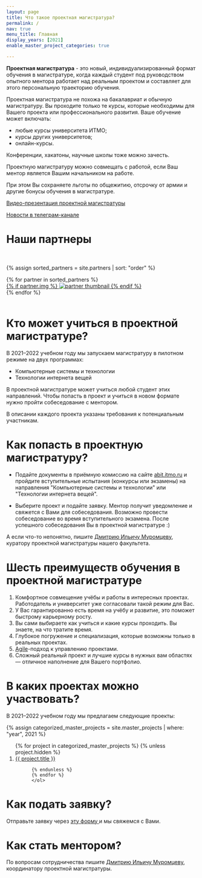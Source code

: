 ```yaml
---
layout: page
title: Что такое проектная магистратура?
permalink: /
nav: true
menu_title: Главная
display_years: [2021]
enable_master_project_categories: true

---
```


**Проектная магистратура** - это новый, индивидуализированный формат обучения в магистратуре, когда каждый
студент под руководством опытного ментора работает над реальным проектом и
составляет для этого персональную траекторию обучения.

Проектная магистратура не похожа на бакалавриат и обычную магистратуру. Вы
проходите только те курсы, которые необходимы для Вашего проекта или
профессионального развития. Ваше обучение может включать:

- любые курсы университета ИТМО;
- курсы других университетов;
- онлайн-курсы.


Конференции, хакатоны, научные школы тоже можно зачесть.

Проектную магистратуру можно совмещать с работой, если Ваш ментор является
Вашим начальником на работе.

При этом Вы сохраняете льготы по общежитию, отсрочку от армии и другие бонусы
обучения в магистратуре.

[Видео-презентация проектной магистратуры](https://vk.com/video-166875517_456239044)

<a href="https://t.me/joinchat/6teCXCefCsZiNWMy" target="_blank" title="Telegram"><i class="fab fa-telegram"></i></a>
[Новости в телеграм-канале](https://t.me/joinchat/6teCXCefCsZiNWMy)


<!-- <div class="social">
<div class="contact-icons">
  <a href="https://t.me/joinchat/6teCXCefCsZiNWMy" target="_blank" title="Telegram"><i class="fab fa-telegram"></i></a>
  <a href="mailto:mouromtsev@itmo.ru"><i class="fas fa-envelope"></i></a>
</div>
</div> -->

# Наши партнеры

<br>
<div class="projects">

{% assign sorted_partners = site.partners | sort: "order" %}

  <div class="grid">
    {% for partner in sorted_partners %}
      <div class="grid-item">
        <a href="{{ partner.url | relative_url }}">
          <div class="mini">
            {% if partner.img %}
            <img src="{{ partner.img | relative_url }}" alt="partner thumbnail">
            {% endif %}
          </div>
        </a>
      </div>
    {% endfor %}
  </div>
</div>

<br>

# Кто может учиться в проектной магистратуре?

В 2021&ndash;2022 учебном году мы запускаем магистратуру в пилотном режиме на двух программах:

- Компьютерные системы и технологии
- Технологии интернета вещей


В проектной магистратуре может учиться любой студент этих направлений.
Чтобы попасть в проект и учиться в новом формате нужно пройти собеседование с
ментором. 

В описании каждого проекта указаны требования к потенциальным участникам.

# Как попасть в проектную магистратуру?


- Подайте документы в приёмную комиссию на сайте
  [abit.itmo.ru](https://abit.itmo.ru) и пройдите вступительные испытания
  (конкурсы или экзамены) на направления "Компьютерные системы и технологии"
  или "Технологии интернета вещей".

- Выберите проект и подайте заявку. Ментор получит уведомление и свяжется
  с Вами для собеседования. Возможно провести собеседование во время
  вступительного экзамена. После успешного собеседования Вы в проектной магистратуре :) 


А если что-то непонятно, пишите [Дмитрию Ильичу
Муромцеву]({{site.url}}/staff_members/mouromtsev), куратору проектной
магистратуры нашего факультета.

# Шесть преимуществ обучения в проектной магистратуре

1. Комфортноe совмещeние учёбы и работы в интересных проектах.
  Работодатель и университет уже согласовали такой режим для Вас.
2. У Вас гарантированно есть время на учёбу и развитие, это поможет быстрому карьерному росту.
3. Вы сами выбираете как учиться и какие курсы проходить. Вы знаете, на что тратите время.
4. Глубокое погружение и специализация, которые возможны только в реальных проектах.
5. [Agile](https://ru.wikipedia.org/wiki/%D0%93%D0%B8%D0%B1%D0%BA%D0%B0%D1%8F_%D0%BC%D0%B5%D1%82%D0%BE%D0%B4%D0%BE%D0%BB%D0%BE%D0%B3%D0%B8%D1%8F_%D1%80%D0%B0%D0%B7%D1%80%D0%B0%D0%B1%D0%BE%D1%82%D0%BA%D0%B8)-подход к управлению проектами.
6. Сложный реальный проект и лучшие курсы в нужных вам областях &mdash; отличное наполнение для Вашего портфолио.



# В каких проектах можно участвовать?

В 2021&ndash;2022 учебном году мы предлагаем следующие проекты:

<div class="projects">
      {% assign categorized_master_projects = site.master_projects | where: "year", 2021 %}
      <ol>
          {% for project in categorized_master_projects %}
          {% unless project.hidden %}
            <li>
              <a href="
                {% if project.external_url %}
                {{ project.external_url }}
                {% else %}
                {{ project.url }}
                {% endif %}
                "> {{ project.title }} 
              </a>
            </li>

          {% endunless %}
          {% endfor %}
          </ol>


</div>


# Как подать заявку?

Отправьте заявку через <a href="https://forms.gle/QUMb2WqoMyLEEBBZ6" target="_blank"> эту форму </a> и мы свяжемся с Вами.

# Как стать ментором?

По вопросам сотрудничества пишите [Дмитрию Ильичу
Муромцеву]({{site.url}}/staff_members/mouromtsev), координатору проектной
магистратуры. 
